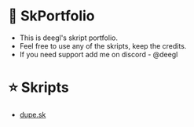 # 📕 SkPortfolio
- This is deegl's skript portfolio.
- Feel free to use any of the skripts, keep the credits.
- If you need support add me on discord - @deegl

# ⭐ Skripts
- [dupe.sk](dupe.sk)
